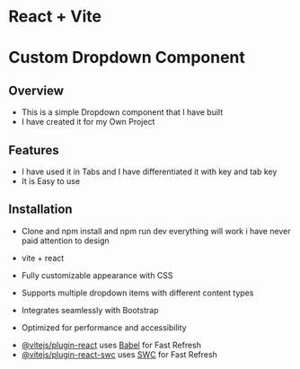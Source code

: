 # React + Vite


# Custom Dropdown Component

## Overview
* This is a simple Dropdown component that I have built
* I have created it for my Own Project

## Features
* I have used it in Tabs and I have differentiated it with key and tab key 
* It is Easy to use 

## Installation
* Clone and npm install and npm run dev everything will work i have never paid attention to design 
* vite + react



* Fully customizable appearance with CSS
* Supports multiple dropdown items with different content types
* Integrates seamlessly with Bootstrap
* Optimized for performance and accessibility

- [@vitejs/plugin-react](https://github.com/vitejs/vite-plugin-react/blob/main/packages/plugin-react/README.md) uses [Babel](https://babeljs.io/) for Fast Refresh
- [@vitejs/plugin-react-swc](https://github.com/vitejs/vite-plugin-react-swc) uses [SWC](https://swc.rs/) for Fast Refresh

